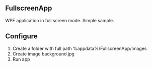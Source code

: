 ## FullscreenApp

WPF application in full screen mode. Simple sample.

## Configure

1. Create a folder with full path %appdata%/FullscreenApp/Images
2. Create image background.jpg
3. Run app
